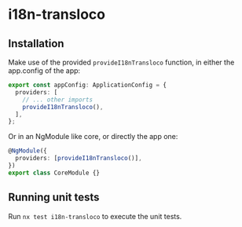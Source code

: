 # i18n-transloco

## Installation

Make use of the provided `provideI18nTransloco` function, in either the app.config of the app:

```ts
export const appConfig: ApplicationConfig = {
  providers: [
    // ... other imports
    provideI18nTransloco(),
  ],
};
```

Or in an NgModule like core, or directly the app one:

```ts
@NgModule({
  providers: [provideI18nTransloco()],
})
export class CoreModule {}
```

## Running unit tests

Run `nx test i18n-transloco` to execute the unit tests.

